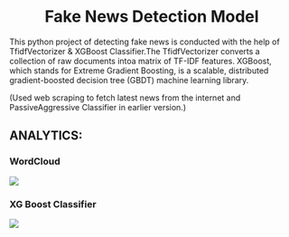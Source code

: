  <h1 align="center">Fake News Detection Model</h1>
This python project of detecting fake news is conducted with the help of TfidfVectorizer & XGBoost Classifier.The TfidfVectorizer converts a collection of raw documents intoa matrix of TF-IDF features. XGBoost, which stands for Extreme Gradient Boosting, is a scalable, distributed gradient-boosted decision tree (GBDT)
machine learning library.

(Used web scraping to fetch latest news from the internet and PassiveAggressive Classifier in earlier version.)
 
 <h2>ANALYTICS:</h2>

<h3>WordCloud</h3>
<img src="https://github.com/Gayatri-Shahane/Fake_News_Detection/assets/88731432/68edebcc-77d5-43da-90a6-feecd4ec2969"/>

<h3>XG Boost Classifier</h3>
<img src="https://github.com/Gayatri-Shahane/Fake_News_Detection/assets/88731432/5582c41b-2788-4a63-b86e-91dd21b0041e"/>
